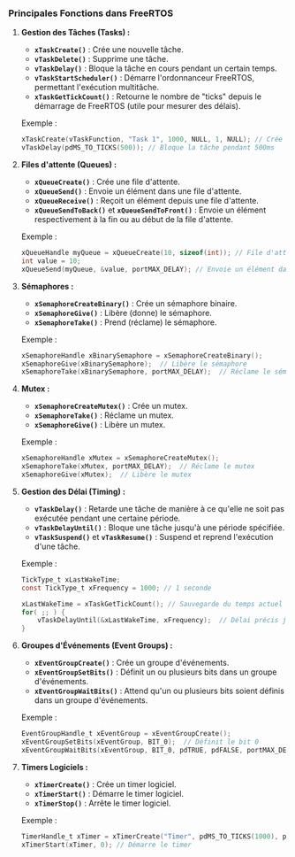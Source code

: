 ### Principales Fonctions dans FreeRTOS

1. **Gestion des Tâches (Tasks) :**
   - **`xTaskCreate()`** : Crée une nouvelle tâche.
   - **`vTaskDelete()`** : Supprime une tâche.
   - **`vTaskDelay()`** : Bloque la tâche en cours pendant un certain temps.
   - **`vTaskStartScheduler()`** : Démarre l'ordonnanceur FreeRTOS, permettant l'exécution multitâche.
   - **`xTaskGetTickCount()`** : Retourne le nombre de "ticks" depuis le démarrage de FreeRTOS (utile pour mesurer des délais).

   Exemple :
   ```c
   xTaskCreate(vTaskFunction, "Task 1", 1000, NULL, 1, NULL); // Crée une tâche
   vTaskDelay(pdMS_TO_TICKS(500)); // Bloque la tâche pendant 500ms
   ```

2. **Files d'attente (Queues) :**
   - **`xQueueCreate()`** : Crée une file d'attente.
   - **`xQueueSend()`** : Envoie un élément dans une file d'attente.
   - **`xQueueReceive()`** : Reçoit un élément depuis une file d'attente.
   - **`xQueueSendToBack()`** et **`xQueueSendToFront()`** : Envoie un élément respectivement à la fin ou au début de la file d'attente.

   Exemple :
   ```c
   xQueueHandle myQueue = xQueueCreate(10, sizeof(int)); // File d'attente de 10 éléments de type int
   int value = 10;
   xQueueSend(myQueue, &value, portMAX_DELAY); // Envoie un élément dans la file d'attente
   ```

3. **Sémaphores :**
   - **`xSemaphoreCreateBinary()`** : Crée un sémaphore binaire.
   - **`xSemaphoreGive()`** : Libère (donne) le sémaphore.
   - **`xSemaphoreTake()`** : Prend (réclame) le sémaphore.

   Exemple :
   ```c
   xSemaphoreHandle xBinarySemaphore = xSemaphoreCreateBinary();
   xSemaphoreGive(xBinarySemaphore);  // Libère le sémaphore
   xSemaphoreTake(xBinarySemaphore, portMAX_DELAY);  // Réclame le sémaphore
   ```

4. **Mutex :**
   - **`xSemaphoreCreateMutex()`** : Crée un mutex.
   - **`xSemaphoreTake()`** : Réclame un mutex.
   - **`xSemaphoreGive()`** : Libère un mutex.

   Exemple :
   ```c
   xSemaphoreHandle xMutex = xSemaphoreCreateMutex();
   xSemaphoreTake(xMutex, portMAX_DELAY);  // Réclame le mutex
   xSemaphoreGive(xMutex);  // Libère le mutex
   ```

5. **Gestion des Délai (Timing) :**
   - **`vTaskDelay()`** : Retarde une tâche de manière à ce qu'elle ne soit pas exécutée pendant une certaine période.
   - **`vTaskDelayUntil()`** : Bloque une tâche jusqu'à une période spécifiée.
   - **`vTaskSuspend()`** et **`vTaskResume()`** : Suspend et reprend l'exécution d'une tâche.

   Exemple :
   ```c
   TickType_t xLastWakeTime;
   const TickType_t xFrequency = 1000; // 1 seconde

   xLastWakeTime = xTaskGetTickCount(); // Sauvegarde du temps actuel
   for( ;; ) {
       vTaskDelayUntil(&xLastWakeTime, xFrequency);  // Délai précis jusqu'à 1 seconde après le dernier appel
   }
   ```

6. **Groupes d'Événements (Event Groups) :**
   - **`xEventGroupCreate()`** : Crée un groupe d'événements.
   - **`xEventGroupSetBits()`** : Définit un ou plusieurs bits dans un groupe d'événements.
   - **`xEventGroupWaitBits()`** : Attend qu'un ou plusieurs bits soient définis dans un groupe d'événements.

   Exemple :
   ```c
   EventGroupHandle_t xEventGroup = xEventGroupCreate();
   xEventGroupSetBits(xEventGroup, BIT_0);  // Définit le bit 0
   xEventGroupWaitBits(xEventGroup, BIT_0, pdTRUE, pdFALSE, portMAX_DELAY);  // Attend que le bit 0 soit défini
   ```

7. **Timers Logiciels :**
   - **`xTimerCreate()`** : Crée un timer logiciel.
   - **`xTimerStart()`** : Démarre le timer logiciel.
   - **`xTimerStop()`** : Arrête le timer logiciel.

   Exemple :
   ```c
   TimerHandle_t xTimer = xTimerCreate("Timer", pdMS_TO_TICKS(1000), pdTRUE, 0, vTimerCallback);
   xTimerStart(xTimer, 0); // Démarre le timer
   ```
